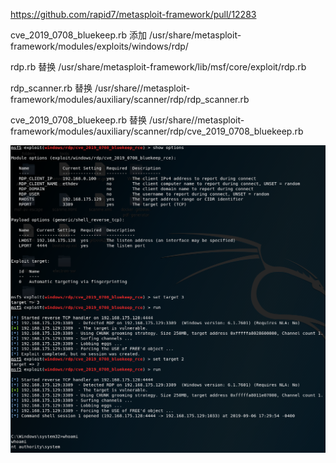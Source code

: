 https://github.com/rapid7/metasploit-framework/pull/12283


cve_2019_0708_bluekeep.rb 添加 /usr/share/metasploit-framework/modules/exploits/windows/rdp/

rdp.rb 替换 /usr/share/metasploit-framework/lib/msf/core/exploit/rdp.rb

rdp_scanner.rb 替换 /usr/share//metasploit-framework/modules/auxiliary/scanner/rdp/rdp_scanner.rb

cve_2019_0708_bluekeep.rb 替换 /usr/share//metasploit-framework/modules/auxiliary/scanner/rdp/cve_2019_0708_bluekeep.rb


![](./1.png)
